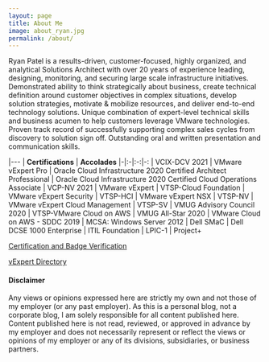 ```yaml
---
layout: page
title: About Me
image: about_ryan.jpg
permalink: /about/
---
```


Ryan Patel is a results-driven, customer-focused, highly organized, and analytical Solutions Architect with over 20 years of experience leading, designing, monitoring, and securing large scale infrastructure initiatives. Demonstrated ability to think strategically about business, create technical definition around customer objectives in complex situations, develop solution strategies, motivate & mobilize resources, and deliver end-to-end technology solutions. Unique combination of expert-level technical skills and business acumen to help customers leverage VMware technologies. Proven track record of successfully supporting complex sales cycles from discovery to solution sign off. Outstanding oral and written presentation and communication skills.

|---
| **Certifications** | **Accolades**
|-|:-|:-:|-:
| VCIX-DCV 2021 | VMware vExpert Pro
| Oracle Cloud Infrastructure 2020 Certified Architect Professional | Oracle Cloud Infrastructure 2020 Certified Cloud Operations Associate
| VCP-NV 2021 | VMware vExpert
| VTSP-Cloud Foundation | VMware vExpert Security
| VTSP-HCI | VMware vExpert NSX
| VTSP-NV | VMware vExpert Cloud Management
| VTSP-SV | VMUG Advisory Council 2020
| VTSP-VMware Cloud on AWS | VMUG All-Star 2020
| VMware Cloud on AWS - SDDC 2019
| MCSA: Windows Server 2012
| Dell SMaC
| Dell DCSE 1000 Enterprise
| ITIL Foundation
| LPIC-1
| Project+

[Certification and Badge Verification][your-acclaim]

[vExpert Directory][vexpert-dir]

[your-acclaim]: https://www.youracclaim.com/users/vninjadfw/badges?sort=-state_updated_at&page=1
[vexpert-dir]: https://vexpert.vmware.com/directory/3465

<h4>Disclaimer</h4>

Any views or opinions expressed here are strictly my own and not those of my employer (or any past employer). As this is a personal blog, not a corporate blog, I am solely responsible for all content published here. Content published here is not read, reviewed, or approved in advance by my employer and does not necessarily represent or reflect the views or opinions of my employer or any of its divisions, subsidiaries, or business partners.

